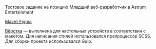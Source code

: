Тестовое задание на позицию Младший веб-разработчик в Astrum Entertainment

[Макет Figma](https://www.figma.com/file/osd6zziQmiUgnl2uDDZ1uP/a1-test?type=design&node-id=0%3A1&mode=design&t=h5dJijaxUSmZ1dg5-1)

[Вёрстка](https://andmatrosov.github.io/test-Astrum/app/) — выполнена для настольных устройств в соответствии с макетом. Для написания стилей использовался препроцессор SCSS. Для сборки проекта использовался Gulp.
